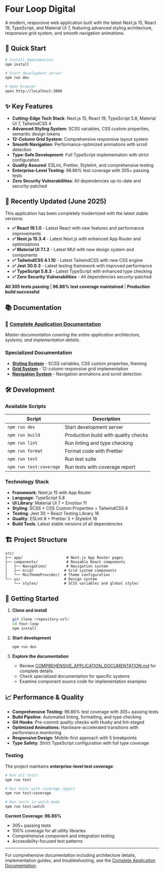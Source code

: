 # Four Loop Digital

A modern, responsive web application built with the latest Next.js 15, React 19, TypeScript, and Material UI 7, featuring
advanced styling architecture, responsive grid system, and smooth navigation animations.

## 🚀 Quick Start

```bash
# Install dependencies
npm install

# Start development server
npm run dev

# Open browser
open http://localhost:3000
```

## ✨ Key Features

- **Cutting-Edge Tech Stack**: Next.js 15, React 19, TypeScript 5.8, Material UI 7, TailwindCSS 4
- **Advanced Styling System**: SCSS variables, CSS custom properties, semantic design tokens
- **12-Column Grid System**: Comprehensive responsive layout system
- **Smooth Navigation**: Performance-optimized animations with scroll detection
- **Type-Safe Development**: Full TypeScript implementation with strict configuration
- **Quality Assured**: ESLint, Prettier, Stylelint, and comprehensive testing
- **Enterprise-Level Testing**: 96.86% test coverage with 305+ passing tests
- **Zero Security Vulnerabilities**: All dependencies up-to-date and security-patched

## 🎉 Recently Updated (June 2025)

This application has been completely modernized with the latest stable versions:

- **✅ React 19.1.0** - Latest React with new features and performance improvements
- **✅ Next.js 15.3.4** - Latest Next.js with enhanced App Router and optimizations  
- **✅ Material UI 7.1.2** - Latest MUI with new design system and components
- **✅ TailwindCSS 4.1.10** - Latest TailwindCSS with new CSS engine
- **✅ Jest 30.0.3** - Latest testing framework with improved performance
- **✅ TypeScript 5.8.3** - Latest TypeScript with enhanced type checking
- **✅ Zero Security Vulnerabilities** - All dependencies security-patched

**All 305 tests passing** | **96.86% test coverage maintained** | **Production build successful**

## 📚 Documentation

### 📖 **[Complete Application Documentation](./COMPREHENSIVE_APPLICATION_DOCUMENTATION.md)**

_Master documentation covering the entire application architecture, systems, and implementation
details._

### Specialized Documentation

- **[Styling System](./STYLING_SYSTEM_DOCUMENTATION.md)** - SCSS variables, CSS custom properties,
  theming
- **[Grid System](./GRID_SYSTEM_DOCUMENTATION.md)** - 12-column responsive grid implementation
- **[Navigation System](./NAVIGATION_IMPLEMENTATION.md)** - Navigation animations and scroll
  detection

## 🛠️ Development

### Available Scripts

| Script                  | Description                          |
| ----------------------- | ------------------------------------ |
| `npm run dev`           | Start development server             |
| `npm run build`         | Production build with quality checks |
| `npm run lint`          | Run linting and type checking        |
| `npm run format`        | Format code with Prettier            |
| `npm run test`          | Run test suite                       |
| `npm run test:coverage` | Run tests with coverage report       |

### Technology Stack

- **Framework**: Next.js 15 with App Router
- **Language**: TypeScript 5.8
- **UI Library**: Material UI 7 + Emotion 11
- **Styling**: SCSS + CSS Custom Properties + TailwindCSS 4
- **Testing**: Jest 30 + React Testing Library 16
- **Quality**: ESLint 8 + Prettier 3 + Stylelint 16
- **Build Tools**: Latest stable versions of all dependencies

## 🏗️ Project Structure

```
src/
├── app/                    # Next.js App Router pages
├── components/             # Reusable React components
│   ├── Navigation/         # Navigation system
│   ├── Grid/              # Grid system components
│   └── MuiThemeProvider/  # Theme configuration
└── ui/                    # Design system
    └── styles/            # SCSS variables and global styles
```

## 🎯 Getting Started

1. **Clone and install**

   ```bash
   git clone <repository-url>
   cd four-loop
   npm install
   ```

2. **Start development**

   ```bash
   npm run dev
   ```

3. **Explore the documentation**
   - Review
     [COMPREHENSIVE_APPLICATION_DOCUMENTATION.md](./COMPREHENSIVE_APPLICATION_DOCUMENTATION.md) for
     complete details
   - Check specialized documentation for specific systems
   - Examine component source code for implementation examples

## 📈 Performance & Quality

- **Comprehensive Testing**: 96.86% test coverage with 305+ passing tests
- **Build Pipeline**: Automated linting, formatting, and type checking
- **Git Hooks**: Pre-commit quality checks with Husky and lint-staged
- **Optimized Animations**: Hardware-accelerated transitions with performance monitoring
- **Responsive Design**: Mobile-first approach with 5 breakpoints
- **Type Safety**: Strict TypeScript configuration with full type coverage

### Testing

The project maintains **enterprise-level test coverage**:

```bash
# Run all tests
npm run test

# Run tests with coverage report
npm run test:coverage

# Run tests in watch mode
npm run test:watch
```

**Current Coverage: 96.86%**

- 305+ passing tests
- 100% coverage for all utility libraries
- Comprehensive component and integration testing
- Accessibility-focused test patterns

---

For comprehensive documentation including architecture details, implementation guides, and
troubleshooting, see the
[Complete Application Documentation](./COMPREHENSIVE_APPLICATION_DOCUMENTATION.md).
